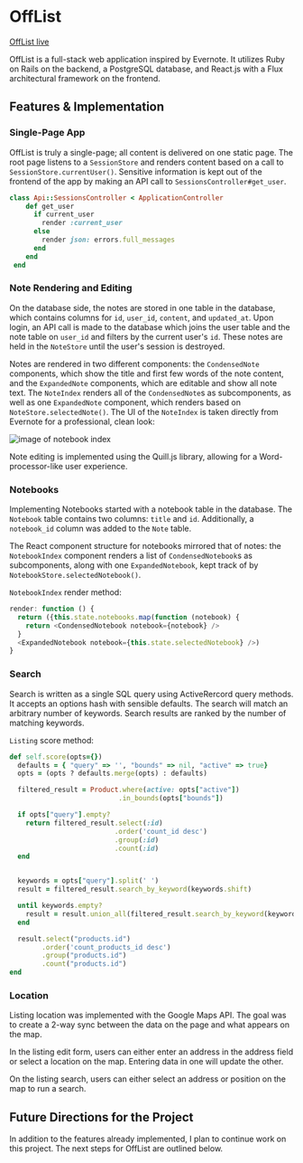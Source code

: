 # OffList

[OffList live][heroku]

[heroku]: http://www.off-list.com

OffList is a full-stack web application inspired by Evernote.  It utilizes Ruby on Rails on the backend, a PostgreSQL database, and React.js with a Flux architectural framework on the frontend.  

## Features & Implementation

### Single-Page App

OffList is truly a single-page; all content is delivered on one static page.  The root page listens to a `SessionStore` and renders content based on a call to `SessionStore.currentUser()`.  Sensitive information is kept out of the frontend of the app by making an API call to `SessionsController#get_user`.

```ruby
class Api::SessionsController < ApplicationController
    def get_user
      if current_user
        render :current_user
      else
        render json: errors.full_messages
      end
    end
 end
  ```

### Note Rendering and Editing

  On the database side, the notes are stored in one table in the database, which contains columns for `id`, `user_id`, `content`, and `updated_at`.  Upon login, an API call is made to the database which joins the user table and the note table on `user_id` and filters by the current user's `id`.  These notes are held in the `NoteStore` until the user's session is destroyed.  

  Notes are rendered in two different components: the `CondensedNote` components, which show the title and first few words of the note content, and the `ExpandedNote` components, which are editable and show all note text.  The `NoteIndex` renders all of the `CondensedNote`s as subcomponents, as well as one `ExpandedNote` component, which renders based on `NoteStore.selectedNote()`. The UI of the `NoteIndex` is taken directly from Evernote for a professional, clean look:  

![image of notebook index](https://github.com/appacademy/sample-project-proposal/blob/master/docs/noteIndex.png)

Note editing is implemented using the Quill.js library, allowing for a Word-processor-like user experience.

### Notebooks

Implementing Notebooks started with a notebook table in the database.  The `Notebook` table contains two columns: `title` and `id`.  Additionally, a `notebook_id` column was added to the `Note` table.  

The React component structure for notebooks mirrored that of notes: the `NotebookIndex` component renders a list of `CondensedNotebook`s as subcomponents, along with one `ExpandedNotebook`, kept track of by `NotebookStore.selectedNotebook()`.  

`NotebookIndex` render method:

```javascript
render: function () {
  return ({this.state.notebooks.map(function (notebook) {
    return <CondensedNotebook notebook={notebook} />
  }
  <ExpandedNotebook notebook={this.state.selectedNotebook} />)
}
```

### Search

Search is written as a single SQL query using ActiveRercord query methods. It accepts an options hash with sensible defaults. The search will match an arbitrary number of keywords. Search results are ranked by the number of matching keywords.

`Listing` score method:

```ruby
def self.score(opts={})
  defaults = { "query" => '', "bounds" => nil, "active" => true}
  opts = (opts ? defaults.merge(opts) : defaults)

  filtered_result = Product.where(active: opts["active"])
                           .in_bounds(opts["bounds"])

  if opts["query"].empty?
    return filtered_result.select(:id)
                          .order('count_id desc')
                          .group(:id)
                          .count(:id)
  end


  keywords = opts["query"].split(' ')
  result = filtered_result.search_by_keyword(keywords.shift)

  until keywords.empty?
    result = result.union_all(filtered_result.search_by_keyword(keywords.shift))
  end

  result.select("products.id")
        .order('count_products_id desc')
        .group("products.id")
        .count("products.id")
end
```

### Location

Listing location was implemented with the Google Maps API. The goal was to create a 2-way sync between the data on the page and what appears on the map.

In the listing edit form, users can either enter an address in the address field or select a location on the map. Entering data in one will update the other.

On the listing search, users can either select an address or position on the map to run a search.

## Future Directions for the Project

In addition to the features already implemented, I plan to continue work on this project.  The next steps for OffList are outlined below.
